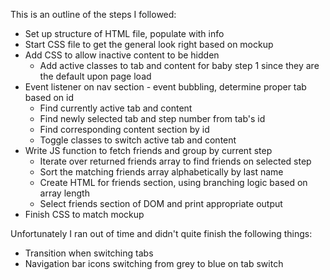This is an outline of the steps I followed:

- Set up structure of HTML file, populate with info
- Start CSS file to get the general look right based on mockup
- Add CSS to allow inactive content to be hidden
    - Add active classes to tab and content for baby step 1 since they are the default upon page load
- Event listener on nav section - event bubbling, determine proper tab based on id
    - Find currently active tab and content
    - Find newly selected tab and step number from tab's id
    - Find corresponding content section by id
    - Toggle classes to switch active tab and content
- Write JS function to fetch friends and group by current step
    - Iterate over returned friends array to find friends on selected step
    - Sort the matching friends array alphabetically by last name
    - Create HTML for friends section, using branching logic based on array length
    - Select friends section of DOM and print appropriate output
- Finish CSS to match mockup

Unfortunately I ran out of time and didn't quite finish the following things:
- Transition when switching tabs
- Navigation bar icons switching from grey to blue on tab switch